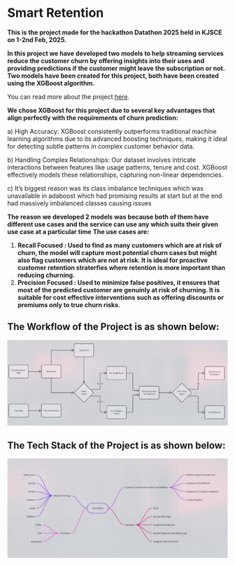 # **Smart Retention**

**This is the project made for the hackathon Datathon 2025 held in KJSCE on 1-2nd Feb, 2025.**

**In this project we have developed two models to help streaming services reduce the customer churn by offering insights into their uses and providing predictions if the customer might leave the subscription or not.**
**Two models have been created for this project, both have been created using the XGBoost algorithm.**

You can read more about the project [here](https://top10sigmas.my.canva.site/by-team-low-taper-fade).  


**We chose XGBoost for this project due to several key advantages that align perfectly with the
requirements of churn prediction:**


  a) High Accuracy: XGBoost consistently outperforms traditional machine learning algorithms due to its advanced
    boosting techniques, making it ideal for detecting subtle patterns in complex customer behavior data.


  b) Handling Complex Relationships: Our dataset involves intricate interactions between features like usage
    patterns, tenure and cost. XGBoost effectively models these relationships, capturing non-linear dependencies.


  c) It’s biggest reason was its class imbalance techniques which was unavailable in adaboost which had promising
    results at start but at the end had massively imbalanced classes causing issues

**The reason we developed 2 models was because both of them have different use cases and the service can use any which suits their given use case at a particular time**
**The use cases are:**
1. **Recall Focused : Used to find as many customers which are at risk of churn, the model will capture most potential churn cases but might also flag customers which are not at risk. It is ideal for proactive customer retention straterfies where retention is more important than reducing churning.**  
2. **Precision Focused : Used to minimize false positives, it ensures that most of the predicted customer are genuinly at risk of churning. It is suitable for cost effective interventions such as offering discounts or premiums only to true churn risks.**

## **The Workflow of the Project is as shown below:**
![Workflow](https://github.com/AceofStades/KJ-Hackathon_low-taper-fade/blob/master/Screenshot%202025-02-02%20111908.png?raw=true")

## **The Tech Stack of the Project is as shown below:**
![Tech Stack](https://github.com/AceofStades/KJ-Hackathon_low-taper-fade/blob/master/Screenshot%202025-02-02%20111941.png?raw=true)
